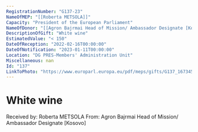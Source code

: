 ```yaml
---
RegistrationNumber: "G137-23"
NameOfMEP: "[[Roberta METSOLA]]"
Capacity: "President of the European Parliament"
NameOfDonor: "[[Agron Bajrmai Head of Mission/ Ambassador Designate [Kosovo]]]"
DescriptionOfGift: "White wine"
EstimatedValue: "< 150"
DateOfReception: "2022-02-16T00:00:00"
DateOfNotification: "2023-01-11T00:00:00"
Location: "DG PRES-Members' Administration Unit"
Miscellaneous: nan
Id: "137"
LinkToPhoto: "https://www.europarl.europa.eu/pdf/meps/gifts/G137_1673458201054.jpg#"
---
```


# White wine

Received by: Roberta METSOLA
From: Agron Bajrmai Head of Mission/ Ambassador Designate [Kosovo]
